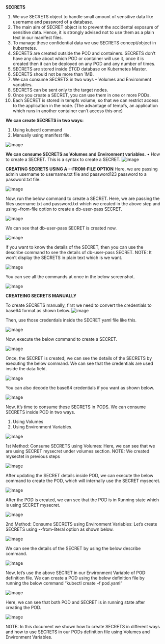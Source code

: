 ﻿**SECRETS**
1.	We use SECRETS object to handle small amount of sensitive data like username and password of a database. 
2.	The main aim of SECRET object is to prevent the accidental exposure of sensitive data. Hence, it is strongly advised not to use them as a plain text in our manifest files. 
3.	To manage these confidential data we use SECRETS concept/object in kubernetes.
4.	SECRETS are created outside the POD and containers. SECRETS don’t have any clue about which POD or container will use it, once it is created then it can be deployed on any POD and any number of times.
5.	SECRETS are stored inside ETCD database on Kubernetes Master.
6.	SECRETS should not be more than 1MB.
7.	We can consume SECRETS in two ways – Volumes and Environment variables.
8.	SECRETS can be sent only to the target nodes.
9.	Once you create a SECRET, you can use them in one or more PODs.
10.	Each SECRET is stored in tempfs volume, so that we can restrict access to the application in the node. (The advantage of tempfs, an application which runs in another container can’t access this one)	

**We can create SECRETS in two ways:**

1.	Using kubectl command
2.	Manually using manifest file.

![image](https://user-images.githubusercontent.com/26220908/158866844-b73560c2-bf36-451d-bef0-8f0d97f35684.png)

**We can consume SECRETS as Volumes and Environment variables.**
•	How to create a SECRET.
This is a syntax to create a SECRET.
![image](https://user-images.githubusercontent.com/26220908/158866932-05a001e6-7b9e-4ff0-8a3c-ee2850ea6102.png)

**CREATING SECRETS USING A --FROM-FILE OPTION**
Here, we are passing admin username to username.txt file and password123 password to a password.txt file.

![image](https://user-images.githubusercontent.com/26220908/158867020-ebcf788c-6583-40c3-b273-13f747a97e83.png)

Now, run the below command to create a SECRET. Here, we are passing the files username.txt and password.txt which we created in the above step and using –from-file option to create a db-user-pass SECRET.

![image](https://user-images.githubusercontent.com/26220908/158867074-55c2ac31-334f-4b89-8b28-afb06ee50ad6.png)


We can see that db-user-pass SECRET is created now.

![image](https://user-images.githubusercontent.com/26220908/158867116-1830cabe-e1d9-40d6-981e-e15eb138ea55.png)


If you want to know the details of the SECRET, then you can use the describe command to see the details of db-user-pass SECRET. 
NOTE: It won’t display the SECRETS in plain text which is we want.

![image](https://user-images.githubusercontent.com/26220908/158867156-4622d13c-6b8e-46c2-a04d-737c660918f2.png)


You can see all the commands at once in the below screenshot.

![image](https://user-images.githubusercontent.com/26220908/158867184-47c30879-bdb4-42ab-846c-204647f08273.png)


**CREATEING SECRETS MANUALLY**

To create SECRETS manually, first we need to convert the credentials to base64 format as shown below.
![image](https://user-images.githubusercontent.com/26220908/158867230-cff6ae55-6a9b-43d3-a379-fd3bc054b1fa.png)


Then, use those credentials inside the SECRET yaml file like this.

![image](https://user-images.githubusercontent.com/26220908/158867262-fbbfad4e-c9f7-4047-9839-ea66f7b2212a.png)


Now, execute the below command to create a SECRET.

![image](https://user-images.githubusercontent.com/26220908/158867294-b2f9a901-6a56-43e7-b6bb-2b14b064c4ab.png)


Once, the SECRET is created, we can see the details of the SECRETS by executing the below command. We can see that the credentials are used inside the data field.

![image](https://user-images.githubusercontent.com/26220908/158867320-b2c78f10-dd05-47e4-8dec-3a8754db81df.png)


You can also decode the base64 credentials if you want as shown below.

![image](https://user-images.githubusercontent.com/26220908/158867349-465a31b9-41e0-48f8-a57f-466f9ab85850.png)


Now, it’s time to consume these SECRETS in PODS. We can consume SECRETS inside POD in two ways.
1.	Using Volumes
2.	Using Environment Variables.

![image](https://user-images.githubusercontent.com/26220908/158867406-249fb97e-9407-4b5a-97e6-fd40329986fa.png)


1st Method: Consume SECRETS using Volumes:
Here, we can see that we are using SECRET mysecret under volumes section.
NOTE: We created mysectet in previous steps

![image](https://user-images.githubusercontent.com/26220908/158867435-6f4a57ac-64a5-4d0e-a32e-89f30dd38401.png)


After updating the SECRET details inside POD, we can execute the below command to create the POD, which will internally use the SECRET mysecret.

![image](https://user-images.githubusercontent.com/26220908/158867463-158bda99-85b7-449c-8a2f-8f2c285701f8.png)


After the POD is created, we can see that the POD is in Running state which is using SECRET mysecret.

![image](https://user-images.githubusercontent.com/26220908/158867502-b266f64d-11ea-48f3-8e0a-94e68186d12a.png)



2nd Method: Consume SECRETS using Environment Variables:
Let’s create SECRETS using --from-literal option as shown below.

![image](https://user-images.githubusercontent.com/26220908/158867560-ba37b4f9-8bac-4560-84ff-74b88a30040b.png)


We can see the details of the SECRET by using the below describe command.

![image](https://user-images.githubusercontent.com/26220908/158867604-acdb0eed-e7f7-4cc6-9ba3-68e6ce8e31b3.png)


Now, let’s use the above SECRET in our Environment Variable of POD definition file.
We can create a POD using the below definition file by running the below command 
“kubectl create –f pod.yaml”

![image](https://user-images.githubusercontent.com/26220908/158867635-bd9eb2e2-6b98-46df-b76b-fb4ce18f49fd.png)


Here, we can see that both POD and SECRET is in running state after creating the POD.

![image](https://user-images.githubusercontent.com/26220908/158867663-3b3b25e4-7100-4775-affc-357bc24096ee.png)


NOTE: In this document we shown how to create SECRETS in different ways and how to use SECRETS in our PODs definition file using Volumes and Environment Variables.




